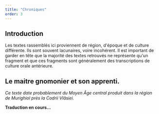 ```yaml
---
title: "Chroniques"
order: 3
---
```

## Introduction
Les textes rassemblés ici proviennent de région, d'époque et de culture différente. Ils sont souvent lacunaires, voire incohérent. Il est important de garder en tête que la majorité des textes retrouvés ne représente qu'un fragment et que ces fragments sont généralement des transcriptions de culture orale antérieure. 

## Le maitre gnomonier et son apprenti.
_Ce texte date probablement du Moyen Âge central produit dans la région de Murighiol près la Codrii Vlăsiei._

__Traduction en cours...__ 
